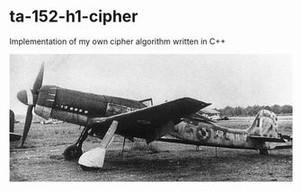 # ta-152-h1-cipher
Implementation of my own cipher algorithm written in C++

![alt text](https://raw.githubusercontent.com/fl4vus/ta-152-h1-cipher/main/Focke_Wulf_Ta152.jpg)
